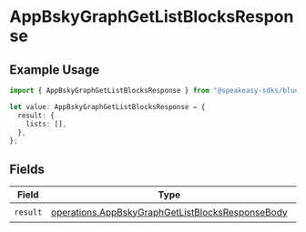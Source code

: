 # AppBskyGraphGetListBlocksResponse

## Example Usage

```typescript
import { AppBskyGraphGetListBlocksResponse } from "@speakeasy-sdks/bluesky/models/operations";

let value: AppBskyGraphGetListBlocksResponse = {
  result: {
    lists: [],
  },
};
```

## Fields

| Field                                                                                                                | Type                                                                                                                 | Required                                                                                                             | Description                                                                                                          |
| -------------------------------------------------------------------------------------------------------------------- | -------------------------------------------------------------------------------------------------------------------- | -------------------------------------------------------------------------------------------------------------------- | -------------------------------------------------------------------------------------------------------------------- |
| `result`                                                                                                             | [operations.AppBskyGraphGetListBlocksResponseBody](../../models/operations/appbskygraphgetlistblocksresponsebody.md) | :heavy_check_mark:                                                                                                   | N/A                                                                                                                  |